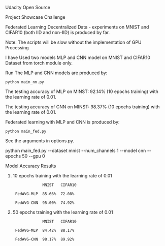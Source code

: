 Udacity Open Source

Project Showcase Challenge

Federated Learning
Decentralized Data - experiments on MNIST and CIFAR10 (both IID and non-IID) is produced by far.

Note: The scripts will be slow without the implementation of GPU Processing

I have Used two models MLP and CNN model on MNIST and CIFAR10 Dataset from torch module only.

Run
The MLP and CNN models are produced by:

    python main_nn.py

The testing accuracy of MLP on MINST: 92.14% (10 epochs training) with the learning rate of 0.01. 

The testing accuracy of CNN on MINST: 98.37% (10 epochs training) with the learning rate of 0.01.

Federated learning with MLP and CNN is produced by:

    python main_fed.py

See the arguments in options.py.

python main_fed.py --dataset mnist --num_channels 1 --model cnn --epochs 50 --gpu 0

Model Accuracy Results

1) 10 epochs training with the learning rate of 0.01

                    MNIST   CIFAR10
                
        FedAVG-MLP	85.66%	72.08%
  
        FedAVG-CNN	95.00%	74.92%
  
2) 50 epochs training with the learning rate of 0.01

                    MNIST   CIFAR10
                
        FedAVG-MLP	84.42%	88.17%
  
        FedAVG-CNN	98.17%	89.92%


